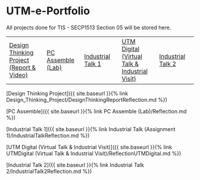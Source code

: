 # UTM-e-Portfolio

All projects done for TIS - SECP1513 Section 05 will be stored here.

<table>
<tr>
<td width="20%">
<a href="https://github.com/dotrovi/UTM-e-Portfolio/blob/main/Design%20Thinking%20Project/DesignThinkingReportReflection.md">Design Thinking Project (Report & Video)</a>
</td>
<td width="20%">
<a href="https://github.com/dotrovi/UTM-e-Portfolio/blob/main/PC%20Assemble%20(Lab)/Reflection.md">PC Assemble (Lab)</a>
</td>
<td width="20%">
<a href="https://github.com/dotrovi/UTM-e-Portfolio/blob/main/Industrial%20Talk%20(Assignment%201)/IndustrialTalkReflection.md">Industrial Talk 1</a>
</td>
<td width="20%">
<a href="https://github.com/dotrovi/UTM-e-Portfolio/blob/main/UTMDigital%20(Virtual%20Talk%20%26%20Industrial%20Visit)/ReflectionUTMDigital.md">UTM Digital (Virtual Talk & Industrial Visit)</a>
</td>
<td width="20%">
<a href="https://github.com/dotrovi/UTM-e-Portfolio/blob/main/Industrial%20Talk%202/IndustrialTalk2Reflection.md">Industrial Talk 2</a>
</td>
</tr>
</table>


[Design Thinking Project]({{ site.baseurl }}{% link Design_Thinking_Project/DesignThinkingReportReflection.md %})

[PC Assemble]({{ site.baseurl }}{% link PC Assemble (Lab)/Reflection.md %})

[Industrial Talk 1]({{ site.baseurl }}{% link Industrial Talk (Assignment 1)/IndustrialTalkReflection.md %})

[UTM Digital (Virtual Talk & Industrial Visit)]({{ site.baseurl }}{% link UTMDigital (Virtual Talk & Industrial Visit)/ReflectionUTMDigital.md %})

[Industrial Talk 2]({{ site.baseurl }}{% link Industrial Talk 2/IndustrialTalk2Reflection.md %})
